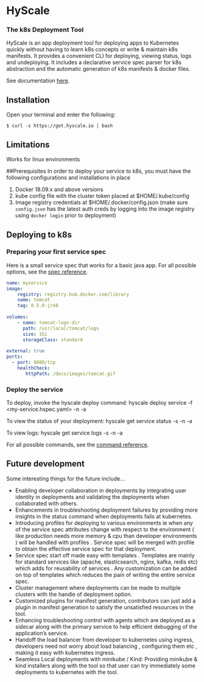 # HyScale
### The k8s Deployment Tool 

HyScale is an app deployment tool for deploying apps to Kubernetes quickly without having to learn k8s concepts or write & maintain k8s manifests. It provides a convenient CLI for deploying, viewing status, logs and undeploying. It includes a declarative service spec parser for k8s abstraction and the automatic generation of k8s manifests & docker files.

See documentation [here](docs/developer-guide.md).

## Installation

Open your terminal and enter the following:

    $ curl -s https://get.hyscale.io | bash

## Limitations
Works for linux environments

##Prerequisites
In order to deploy your service to k8s, you must have the following configurations and installations in place
1. Docker 18.09.x and above versions  
2. kube config file with the cluster token placed at $HOME/.kube/config
3. Image registry credentials at $HOME/.docker/config.json (make sure `config.json` has the latest auth creds by logging into the image registry using `docker login` prior to deployment)

## Deploying to k8s
### Preparing your first service spec

Here is a small service spec that works for a basic java app. For all possible options, see the [spec reference](docs/hyscale-spec-reference.md).

```yaml
name: myservice
image:
    registry: registry.hub.docker.com/library
    name: tomcat
    tag: 8.5.0-jre8
 
volumes:
    - name: tomcat-logs-dir
      path: /usr/local/tomcat/logs
      size: 1Gi
      storageClass: standard
 
external: true
ports:
  - port: 8080/tcp
    healthCheck:
       httpPath: /docs/images/tomcat.gif

```

### Deploy the service

To deploy, invoke the hyscale deploy command:
hyscale deploy service -f <my-service.hspec.yaml> -n <my-namespace> -a <my-app-name>

To view the status of your deployment:
hyscale get service status -s <my-service> -n <my-namespace> -a <my-app-name>

To view logs:
hyscale get service logs -s <my-service> -n <my-namespace> -a <my-app-name>

For all possible commands, see the [command reference](docs/hyscale-commands-reference.md).

## Future development

Some interesting things for the future include…
*  Enabling developer collaboration in deployments by integrating user identity in deployments and validating the deployments when collaborated with others.
* Enhancements in troubleshooting deployment failures by providing more insights in the status command when deployments fails at kubernetes.
* Introducing profiles for deploying to various environments ie when any of the service spec attributes change with respect to the environment ( like production needs more memory & cpu than developer environments ) will be handled with profiles . Service spec will be merged with profile to obtain the effective service spec for that deployment.
* Service spec start off made easy with templates . Templates are mainly for standard services like (apache, elasticsearch, nginx, kafka, redis etc) which adds for reusability of services . Any customization can be added on top of templates which reduces the pain of writing the entire service spec.
* Cluster management where deployments can be made to multiple clusters with the handle of deployment option.
* Customized plugins for manifest generation, contributors can just add a plugin in manifest generation to satisfy the unsatisfied resources in the tool.
* Enhancing troubleshooting control with agents which are deployed as a sidecar along with the primary service to help efficient debugging of the application’s service.
* Handoff the load balancer from developer to kubernetes using ingress, developers need not worry about load balancing , configuring them etc , making it easy with kubernetes ingress.
* Seamless Local deployments with minikube / Kind: Providing minikube & kind installers along with the tool so that user can try immediately some deployments to kubernetes with the tool.

